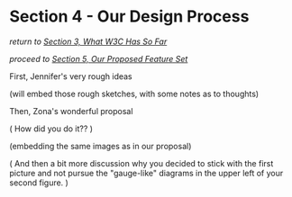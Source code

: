 # Section 4 - Our Design Process

*return to [Section 3, What W3C Has So Far](existing.md)*

*proceed to [Section 5, Our Proposed Feature Set](proposal.md)*

First, Jennifer's very rough ideas

(will embed those rough sketches, with some notes as to thoughts)

Then, Zona's wonderful proposal

( How did you do it?? )

(embedding the same images as in our proposal)

( And then a bit more discussion why you decided to stick with the first picture and not pursue the "gauge-like" diagrams in the upper left of your second figure. )

